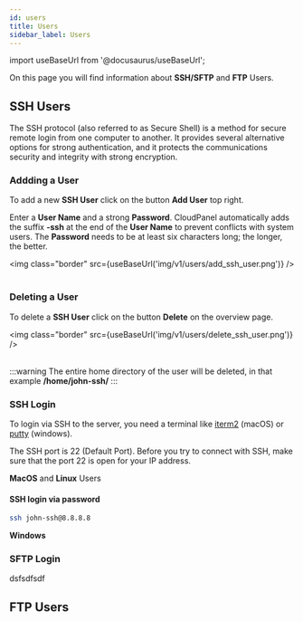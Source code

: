 ```yaml
---
id: users
title: Users
sidebar_label: Users
---
```


import useBaseUrl from '@docusaurus/useBaseUrl';

On this page you will find information about **SSH/SFTP** and **FTP** Users.

## SSH Users

The SSH protocol (also referred to as Secure Shell) is a method for secure remote login from one computer to another. 
It provides several alternative options for strong authentication, and it protects the communications security and integrity with strong encryption.

### Addding a User

To add a new **SSH User** click on the button **Add User** top right. 

Enter a **User Name** and a strong **Password**. 
CloudPanel automatically adds the suffix **-ssh** at the end of the **User Name** to prevent conflicts with system users.
The **Password** needs to be at least six characters long; the longer, the better.

<img class="border" src={useBaseUrl('img/v1/users/add_ssh_user.png')} /> <br /> <br />

### Deleting a User

To delete a **SSH User** click on the button **Delete** on the overview page.

<img class="border" src={useBaseUrl('img/v1/users/delete_ssh_user.png')} /> <br /> <br />

:::warning
The entire home directory of the user will be deleted, in that example **/home/john-ssh/**
:::

### SSH Login

To login via SSH to the server, you need a terminal like [iterm2](https://www.iterm2.com/) (macOS) or [putty](https://www.putty.org/) (windows).

The SSH port is 22 (Default Port). Before you try to connect with SSH, make sure that the port 22 is open for your IP address.

**MacOS** and **Linux** Users

#### SSH login via password

```bash
ssh john-ssh@8.8.8.8
```

**Windows**

### SFTP Login

dsfsdfsdf

## FTP Users